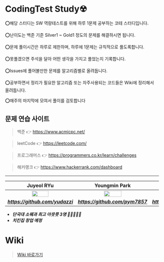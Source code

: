 # CodingTest Study☢

⭕해당 스터디는 SW 역량테스트를 위해 하루 1문제 공부하는 코테 스터디입니다.

⭕난이도는 백준 기준 Silver1 ~ Gold1 정도의 문제를 해결하시면 됩니다.

⭕문제 풀이시간은 하루로 제한하며, 하루에 1문제는 규칙적으로 풀도록합니다.

⭕못풀겠으면 주석을 달아 어떤 생각을 가지고 풀었는지 기록합니다.

⭕Issues에 풀어볼만한 문제를 알고리즘별로 올려둡니다.

⭕공부하면서 정리가 필요한 알고리즘 또는 자주사용되는 코드들은 Wiki에 정리해서 올려둡니다.

⭕매주의 마지막에 모여서 풀이를 검토합니다

## 문제 연습 사이트
>백준        👉 https://www.acmicpc.net/ 

>leetCode    👉 https://leetcode.com/  

>프로그래머스 👉 https://programmers.co.kr/learn/challenges  

>해커랭크 👉 https://www.hackerrank.com/dashboard  


---
| Juyeol RYu | Youngmin Park | Pangjin Choi |
| :---: | :---: | :---: |
| <img src="https://avatars2.githubusercontent.com/u/49298852?s=460&v=4" width="50%"></img> | <img src="https://avatars.githubusercontent.com/u/44596598?s=460&u=bc034f5fbfd65fdf3679fd4086933e2393dae71c&v=4" width="50%"></img>  | <img src="https://avatars.githubusercontent.com/u/38902367?s=460&v=4" width="50%"></img>  |
| ***https://github.com/yudazzi*** | ***https://github.com/pym7857*** | ***https://github.com/arattha*** |   

- ***단국대 소웨과 최고 아웃풋 3명 🙋‍♀️🙋‍♂️🧕***
- ***치킨집 창업 예정***

# Wiki
>[Wiki 바로가기](https://github.com/JuyeolRyu/CodingTest/wiki)
